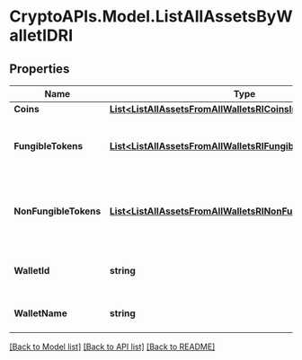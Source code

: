 # CryptoAPIs.Model.ListAllAssetsByWalletIDRI

## Properties

Name | Type | Description | Notes
------------ | ------------- | ------------- | -------------
**Coins** | [**List&lt;ListAllAssetsFromAllWalletsRICoinsInner&gt;**](ListAllAssetsFromAllWalletsRICoinsInner.md) |  | 
**FungibleTokens** | [**List&lt;ListAllAssetsFromAllWalletsRIFungibleTokensInner&gt;**](ListAllAssetsFromAllWalletsRIFungibleTokensInner.md) | Represents fungible tokens&#39;es detailed information | 
**NonFungibleTokens** | [**List&lt;ListAllAssetsFromAllWalletsRINonFungibleTokensInner&gt;**](ListAllAssetsFromAllWalletsRINonFungibleTokensInner.md) | Represents non-fungible tokens&#39;es detailed information. | 
**WalletId** | **string** | Defines the unique ID of the Wallet. | 
**WalletName** | **string** | Represents the name of the wallet. | 

[[Back to Model list]](../README.md#documentation-for-models) [[Back to API list]](../README.md#documentation-for-api-endpoints) [[Back to README]](../README.md)

